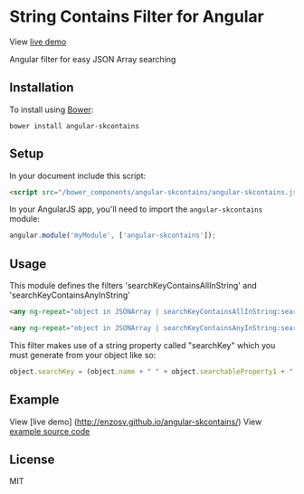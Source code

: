 # String Contains Filter for Angular

View [live demo](http://enzosv.github.io/angular-skcontains/)

Angular filter for easy JSON Array searching

## Installation

To install using [Bower](http://bower.io):

```shell
bower install angular-skcontains
```

## Setup

In your document include this script:

```html
<script src="/bower_components/angular-skcontains/angular-skcontains.js"></script>
```

In your AngularJS app, you'll need to import the `angular-skcontains` module:

```javascript
angular.module('myModule', ['angular-skcontains']);
```

## Usage

This module defines the filters 'searchKeyContainsAllInString' and 'searchKeyContainsAnyInString'

```html
<any ng-repeat="object in JSONArray | searchKeyContainsAllInString:searchTerm"></any>

<any ng-repeat="object in JSONArray | searchKeyContainsAnyInString:searchTerm"></any>
```

This filter makes use of a string property called "searchKey" which you must generate from your object like so:

```javascript
object.searchKey = (object.name + " " + object.searchableProperty1 + " " + object.searchableProperty2).toLowerCase();
```

## Example
View [live demo] (http://enzosv.github.io/angular-skcontains/)
View [example source code](https://github.com/enzosv/angular-skcontains/tree/gh-pages)
## License

MIT